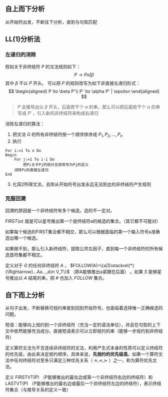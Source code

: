 ## 自上而下分析

从开始符出发，不断往下分析，直到与句型匹配

## LL(1)分析法

### 左递归的消除

假如关于非终结符 $P$ 的文法规则如下：
$$
P \to P\alpha | \beta
$$
其中 $\beta$ 不以 $P$ 开头。
可以把 $P$ 的规则改写为如下非直接左递归形式：
$$
\begin{aligned}
P \to \beta P'\\
P' \to \alpha P' | \epsilon
\end{aligned}
$$
> $P$ 会推导出以 $\beta$ 开头，后面若干个 $\alpha$ 的串，那么可以把后面若干个 $\alpha$ 的串写成 $P'$ ，引入新的非终结符来构成右递归

消除左递归的算法：
1. 把文法 $G$ 的所有非终结符按一个顺序排序成 $P_1,P_2,...,P_n$
2. 执行
```
For i:=1 To n Do
Begin
	For j:=1 To i-1 Do
		把Pi关于Pj的部分全部改写为Pj的定义
	消除Pi的直接左递归
End
```
3. 化简2所得文法，去除从开始符号出发永远无法到达的非终结符产生规则

### 克服回溯

回溯的原因是一个非终结符有多个候选，选的不一定对。

$FIRST(\alpha)$ 就是可以星号推出第一个是终结符a的候选的集合。（其它都不可能对）

如果每个候选的FIRST集合都不相交，那么可以根据面临的第一个输入符号a准确选出哪一个候选。

如果做不到，那么引入新终结符，提取公共左因子，直到每一个非终结符的所有候选首符集都不相交。

定义对于 $G$ 的任何非终结符 $A$ ， $FOLLOW(A)=\{a|S\stackrel{*}{\Rightarrow}...Aa...,a\in V_T\}$ （即A能够推出a紧跟在后面） 。如果 $S$ 能够星号推出以 $A$ 结尾的串，把 # 也加入 $FOLLOW$ 集合。

## 自下而上分析

从句子出发，不断替换可规约串直到回到开始符号。也面临着选择唯一正确候选的问题。

短语：能够向上规约到一个非终结符（充当一定的语法单位），并且在句型的上下文中依然能够充当成分。直接短语表示可以立即规约的串（能够一步规约到非终结符）

定义算符文法为不含连续非终结符的文法，利用产生式本身的性质可以定义终结符的优先级，由此来决定规约顺序。具体来说，**先规约的优先级高**。如果一个算符文法中任何终结符对至多只满足三种优先关系（ $\doteq,\lessdot,\gtrdot$ ）之一，称为算符优先文法。

定义 FIRSTVT(P) （P能够推出的最左边或第一个非终结符右边的终结符）和 LASTVT(P) （P能够推出的最右边或最后一个非终结符左边的终结符），表示终结符集合（与推导关系的定义一致）

